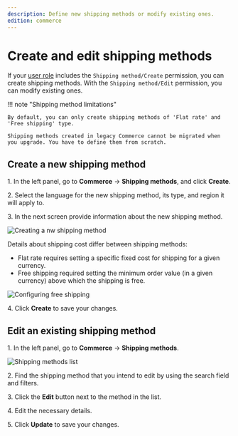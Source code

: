 ```yaml
---
description: Define new shipping methods or modify existing ones.
edition: commerce
---
```


# Create and edit shipping methods

If your [user role](work_with_permissions.md) includes the `Shipping method/Create` permission, you can create shipping methods. 
With the `Shipping method/Edit` permission, you can modify existing ones.

!!! note "Shipping method limitations"

    By default, you can only create shipping methods of 'Flat rate' and 'Free shipping' type. 
    
    Shipping methods created in legacy Commerce cannot be migrated when you upgrade. You have to define them from scratch.

## Create a new shipping method 

1\. In the left panel, go to **Commerce** -> **Shipping methods**, and click **Create**.

2\. Select the language for the new shipping method, its type, and region it will apply to.

3\. In the next screen provide information about the new shipping method.

![Creating a nw shipping method](create_new_shipping_method.png)

Details about shipping cost differ between shipping methods:

- Flat rate requires setting a specific fixed cost for shipping for a given currency.
- Free shipping required setting the minimum order value (in a given currency) above which the shipping is free.

![Configuring free shipping](free_shipping.png)

4\. Click **Create** to save your changes.

## Edit an existing shipping method

1\. In the left panel, go to **Commerce** -> **Shipping methods**.

![Shipping methods list](shipping_methods_list.png)

2\. Find the shipping method that you intend to edit by using the search field and filters.

3\. Click the **Edit** button next to the method in the list.

4\. Edit the necessary details.

5\. Click **Update** to save your changes.
